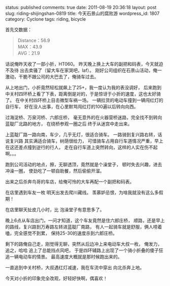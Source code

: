 status: published
comments: true
date: 2011-08-19 20:36:18
layout: post
slug: riding-shijingshan-0819
title: 今天石景山的腐败游
wordpress_id: 1807
category: Cyclone
tags: riding, bicycle

首先交数据：

> Distance：56.9 <br />
> MAX：43.9 <br />
> AVG：21.9

话说俺昨天收了一部小折，HT060。
昨天晚上换上大车的副把和码表，今天就迫不及待 出去卖骚了（留大车在家哭吧，laf）。
刚好公司组织在石景山活动，俺一激动，干脆不跟公司的大巴去了，俺骑车过去。

从上地出门，小折竟然轻松就飙上了25+，我一度认为我的表没调好，
后来跑到中关村四环桥上看了下表，距离倒是对的，于是惊讶于小折的速度，这也太好骑了。
在中关村四环桥上目击微型车祸一场。
一辆拉货的电动车撞到一辆闯红灯的自行车，
好在没人出事，在心里默骂闯红灯的100遍以后转向向西。

过海淀桥、万泉河桥、六郎庄桥，
毫无意外的在火器营桥迷路，完全找不到转向蓝靛厂北路的地方，
在绕桥参观一圈之后 终于从迷宫中走出来。

上蓝靛厂路一路向南，车少，几乎无灯，很适合骑车。
一路骑到复兴路右转，话说复兴路 其实满适合骑车，树荫很给力，
可惜骑车占用自行车道情况严重，早上在这还差点撞到逆行的行人，
走在自行车道上突然转向，这样的人实在伤不起啊。。。

跑到公司活动的地点，擦，无聊透顶，竟然就是个澡堂子，
顿时失去兴趣，进去冲澡一圈， 使劲吃了一顿自助餐，然后偷偷开溜。

出来之后杀奔鸟哥的车店，给俺可怜的大车再配一个副把和码表。

在店里遇到车友一枚 明天出发去爬川藏线。
羡慕妒忌恨，为啥我就没有这么多假期！

在店里聊天扯皮几小时，比 泡澡堂子有意思多了。

晚上6点从车店出门，一问才知道，这个车友竟然是住六郎庄桥，
顺路，还是早上的路线，复兴路到万寿路左转进蓝靛厂南路，
有人一起骑车就是舒服，俩人唠着嗑，完全感觉不到累，
保持25-30的速度杀到六郎庄桥。

剩下的路俺自己走，刚觉得无聊，突然从后边冲上来电动车大叔一枚，
俺发力，追之，哈哈 追上了总能挡点风吧，
于是四环辅路上出现了一个骑小折叠的傻子狂追一辆电动车的情景。
最高速度大概就是那时候跑出来的。

一直追到中关村桥，大叔遇红灯减速，我在车流中穿出 向北杀奔上地。

今天对小折的印象完全改观，好轻好快啊，偶喜欢！
